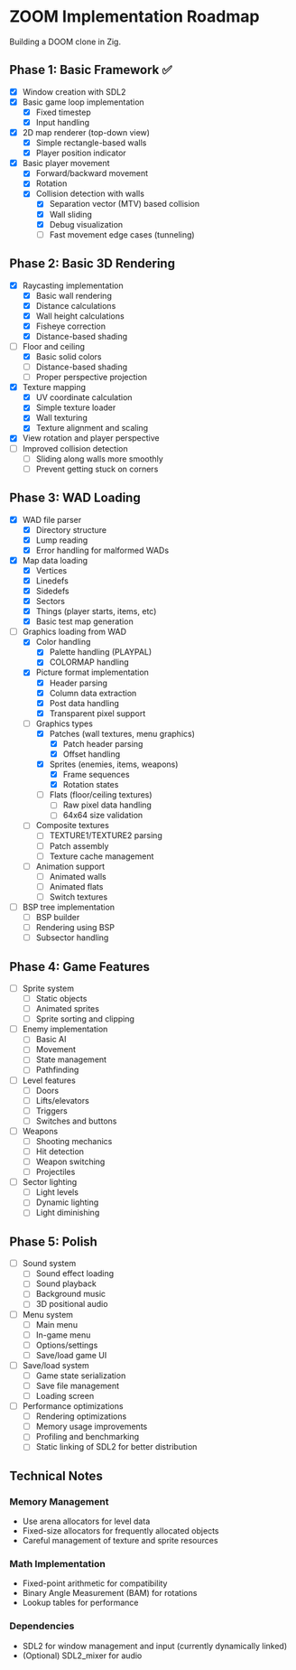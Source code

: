 # ZOOM Implementation Roadmap

Building a DOOM clone in Zig.

## Phase 1: Basic Framework ✅
- [x] Window creation with SDL2
- [x] Basic game loop implementation
  - [x] Fixed timestep
  - [x] Input handling
- [x] 2D map renderer (top-down view)
  - [x] Simple rectangle-based walls
  - [x] Player position indicator
- [x] Basic player movement
  - [x] Forward/backward movement
  - [x] Rotation
  - [x] Collision detection with walls
    - [x] Separation vector (MTV) based collision
    - [x] Wall sliding
    - [x] Debug visualization
    - [ ] Fast movement edge cases (tunneling)

## Phase 2: Basic 3D Rendering
- [x] Raycasting implementation
  - [x] Basic wall rendering
  - [x] Distance calculations
  - [x] Wall height calculations
  - [x] Fisheye correction
  - [x] Distance-based shading
- [ ] Floor and ceiling
  - [x] Basic solid colors
  - [ ] Distance-based shading
  - [ ] Proper perspective projection
- [x] Texture mapping
  - [x] UV coordinate calculation
  - [x] Simple texture loader
  - [x] Wall texturing
  - [x] Texture alignment and scaling
- [x] View rotation and player perspective
- [ ] Improved collision detection
  - [ ] Sliding along walls more smoothly
  - [ ] Prevent getting stuck on corners

## Phase 3: WAD Loading
- [x] WAD file parser
  - [x] Directory structure
  - [x] Lump reading
  - [x] Error handling for malformed WADs
- [x] Map data loading
  - [x] Vertices
  - [x] Linedefs
  - [x] Sidedefs
  - [x] Sectors
  - [x] Things (player starts, items, etc)
  - [x] Basic test map generation
- [ ] Graphics loading from WAD
  - [x] Color handling
    - [x] Palette handling (PLAYPAL)
    - [x] COLORMAP handling
  - [x] Picture format implementation
    - [x] Header parsing
    - [x] Column data extraction
    - [x] Post data handling
    - [x] Transparent pixel support
  - [ ] Graphics types
    - [x] Patches (wall textures, menu graphics)
      - [x] Patch header parsing
      - [x] Offset handling
    - [x] Sprites (enemies, items, weapons)
      - [x] Frame sequences
      - [x] Rotation states
    - [ ] Flats (floor/ceiling textures)
      - [ ] Raw pixel data handling
      - [ ] 64x64 size validation
  - [ ] Composite textures
    - [ ] TEXTURE1/TEXTURE2 parsing
    - [ ] Patch assembly
    - [ ] Texture cache management
  - [ ] Animation support
    - [ ] Animated walls
    - [ ] Animated flats
    - [ ] Switch textures
- [ ] BSP tree implementation
  - [ ] BSP builder
  - [ ] Rendering using BSP
  - [ ] Subsector handling

## Phase 4: Game Features
- [ ] Sprite system
  - [ ] Static objects
  - [ ] Animated sprites
  - [ ] Sprite sorting and clipping
- [ ] Enemy implementation
  - [ ] Basic AI
  - [ ] Movement
  - [ ] State management
  - [ ] Pathfinding
- [ ] Level features
  - [ ] Doors
  - [ ] Lifts/elevators
  - [ ] Triggers
  - [ ] Switches and buttons
- [ ] Weapons
  - [ ] Shooting mechanics
  - [ ] Hit detection
  - [ ] Weapon switching
  - [ ] Projectiles
- [ ] Sector lighting
  - [ ] Light levels
  - [ ] Dynamic lighting
  - [ ] Light diminishing

## Phase 5: Polish
- [ ] Sound system
  - [ ] Sound effect loading
  - [ ] Sound playback
  - [ ] Background music
  - [ ] 3D positional audio
- [ ] Menu system
  - [ ] Main menu
  - [ ] In-game menu
  - [ ] Options/settings
  - [ ] Save/load game UI
- [ ] Save/load system
  - [ ] Game state serialization
  - [ ] Save file management
  - [ ] Loading screen
- [ ] Performance optimizations
  - [ ] Rendering optimizations
  - [ ] Memory usage improvements
  - [ ] Profiling and benchmarking
  - [ ] Static linking of SDL2 for better distribution

## Technical Notes

### Memory Management
- Use arena allocators for level data
- Fixed-size allocators for frequently allocated objects
- Careful management of texture and sprite resources

### Math Implementation
- Fixed-point arithmetic for compatibility
- Binary Angle Measurement (BAM) for rotations
- Lookup tables for performance

### Dependencies
- SDL2 for window management and input (currently dynamically linked)
- (Optional) SDL2_mixer for audio 